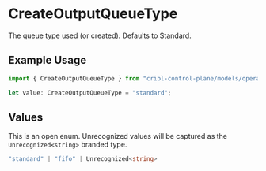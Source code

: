 # CreateOutputQueueType

The queue type used (or created). Defaults to Standard.

## Example Usage

```typescript
import { CreateOutputQueueType } from "cribl-control-plane/models/operations";

let value: CreateOutputQueueType = "standard";
```

## Values

This is an open enum. Unrecognized values will be captured as the `Unrecognized<string>` branded type.

```typescript
"standard" | "fifo" | Unrecognized<string>
```
